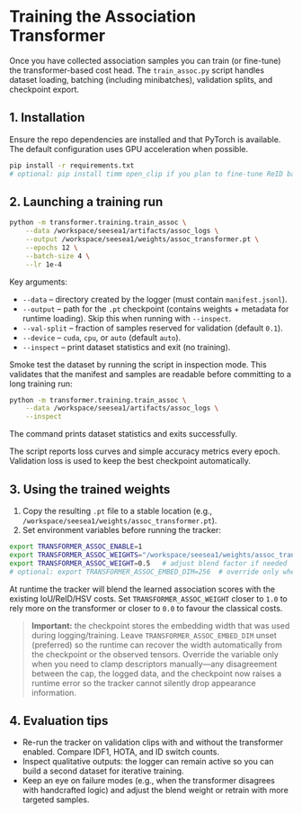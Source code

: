 # Training the Association Transformer

Once you have collected association samples you can train (or fine-tune) the transformer-based cost head.  The `train_assoc.py` script handles dataset loading, batching (including minibatches), validation splits, and checkpoint export.

## 1. Installation

Ensure the repo dependencies are installed and that PyTorch is available.  The default configuration uses GPU acceleration when possible.

```bash
pip install -r requirements.txt
# optional: pip install timm open_clip if you plan to fine-tune ReID backbones separately
```

## 2. Launching a training run

```bash
python -m transformer.training.train_assoc \
    --data /workspace/seesea1/artifacts/assoc_logs \
    --output /workspace/seesea1/weights/assoc_transformer.pt \
    --epochs 12 \
    --batch-size 4 \
    --lr 1e-4
```

Key arguments:

* `--data` – directory created by the logger (must contain `manifest.jsonl`).
* `--output` – path for the `.pt` checkpoint (contains weights + metadata for runtime loading). Skip this when running with `--inspect`.
* `--val-split` – fraction of samples reserved for validation (default `0.1`).
* `--device` – `cuda`, `cpu`, or `auto` (default `auto`).
* `--inspect` – print dataset statistics and exit (no training).

Smoke test the dataset by running the script in inspection mode.  This validates that the manifest and samples are readable
before committing to a long training run:

```bash
python -m transformer.training.train_assoc \
    --data /workspace/seesea1/artifacts/assoc_logs \
    --inspect
```

The command prints dataset statistics and exits successfully.

The script reports loss curves and simple accuracy metrics every epoch.  Validation loss is used to keep the best checkpoint automatically.

## 3. Using the trained weights

1. Copy the resulting `.pt` file to a stable location (e.g., `/workspace/seesea1/weights/assoc_transformer.pt`).
2. Set environment variables before running the tracker:

```bash
export TRANSFORMER_ASSOC_ENABLE=1
export TRANSFORMER_ASSOC_WEIGHTS="/workspace/seesea1/weights/assoc_transformer.pt"
export TRANSFORMER_ASSOC_WEIGHT=0.5   # adjust blend factor if needed
# optional: export TRANSFORMER_ASSOC_EMBED_DIM=256  # override only when clamping descriptors manually
```

At runtime the tracker will blend the learned association scores with the existing IoU/ReID/HSV costs.  Set `TRANSFORMER_ASSOC_WEIGHT` closer to `1.0` to rely more on the transformer or closer to `0.0` to favour the classical costs.

> **Important:** the checkpoint stores the embedding width that was used during logging/training.  Leave
> `TRANSFORMER_ASSOC_EMBED_DIM` unset (preferred) so the runtime can recover the width automatically from the checkpoint or
> the observed tensors.  Override the variable only when you need to clamp descriptors manually—any disagreement between the
> cap, the logged data, and the checkpoint now raises a runtime error so the tracker cannot silently drop appearance information.

## 4. Evaluation tips

* Re-run the tracker on validation clips with and without the transformer enabled.  Compare IDF1, HOTA, and ID switch counts.
* Inspect qualitative outputs: the logger can remain active so you can build a second dataset for iterative training.
* Keep an eye on failure modes (e.g., when the transformer disagrees with handcrafted logic) and adjust the blend weight or retrain with more targeted samples.
